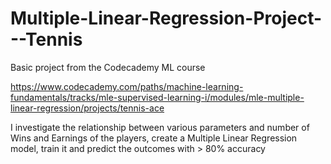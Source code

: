 # Multiple-Linear-Regression-Project---Tennis
Basic project from the Codecademy ML course  

https://www.codecademy.com/paths/machine-learning-fundamentals/tracks/mle-supervised-learning-i/modules/mle-multiple-linear-regression/projects/tennis-ace

I investigate the relationship between various parameters and number of Wins and Earnings of the players, create a Multiple Linear Regression model, 
train it and predict the outcomes with > 80% accuracy
